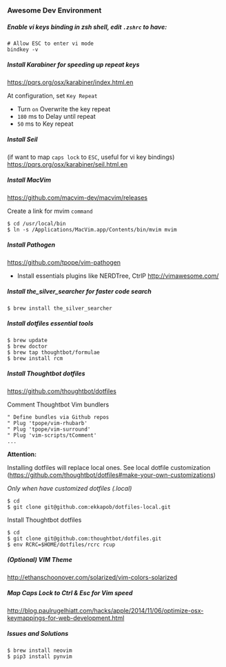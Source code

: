 ### Awesome Dev Environment

##### Enable vi keys binding in zsh shell, edit `.zshrc` to have:
```
# Allow ESC to enter vi mode 
bindkey -v
```

##### Install Karabiner for speeding up repeat keys
https://pqrs.org/osx/karabiner/index.html.en

At configuration, set `Key Repeat`
- Turn `on` Overwrite the key repeat
- `180` ms to Delay until repeat
- `50` ms to Key repeat 

##### Install Seil
(if want to map `caps lock` to `ESC`, useful for vi key bindings) 
https://pqrs.org/osx/karabiner/seil.html.en

##### Install MacVim
https://github.com/macvim-dev/macvim/releases

Create a link for mvim `command`
```
$ cd /usr/local/bin
$ ln -s /Applications/MacVim.app/Contents/bin/mvim mvim
```

##### Install Pathogen
https://github.com/tpope/vim-pathogen

- Install essentials plugins like NERDTree, CtrlP
http://vimawesome.com/

##### Install the_silver_searcher for faster code search
```
$ brew install the_silver_searcher
```
##### Install dotfiles essential tools
````
$ brew update
$ brew doctor
$ brew tap thoughtbot/formulae
$ brew install rcm
````
##### Install Thoughtbot dotfiles
https://github.com/thoughtbot/dotfiles

Comment Thoughtbot Vim bundlers
```
" Define bundles via Github repos
" Plug 'tpope/vim-rhubarb'
" Plug 'tpope/vim-surround'
" Plug 'vim-scripts/tComment'
...
```

**Attention:**

Installing dotfiles will replace local ones.
See local dotfile customization
(https://github.com/thoughtbot/dotfiles#make-your-own-customizations) 

_Only when have customized dotfiles (.local)_
```
$ cd
$ git clone git@github.com:ekkapob/dotfiles-local.git
```

Install Thoughtbot dotfiles
````
$ cd
$ git clone git@github.com:thoughtbot/dotfiles.git
$ env RCRC=$HOME/dotfiles/rcrc rcup
````

##### (Optional) VIM Theme
http://ethanschoonover.com/solarized/vim-colors-solarized
##### Map Caps Lock to Ctrl & Esc for Vim speed
http://blog.paulrugelhiatt.com/hacks/apple/2014/11/06/optimize-osx-keymappings-for-web-development.html

##### Issues and Solutions
```
$ brew install neovim
$ pip3 install pynvim
```
